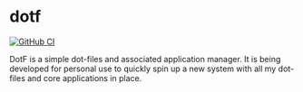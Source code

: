 # dotf

[![GitHub CI](https://github.com/abjoru/dotf-haskell/workflows/CI/badge.svg)](https://github.com/abjoru/dotf-haskell/actions)

DotF is a simple dot-files and associated application manager. 
It is being developed for personal use to quickly spin up a new
system with all my dot-files and core applications in place.
